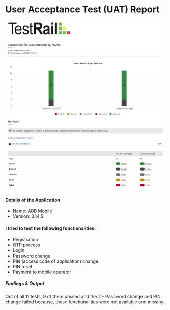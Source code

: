 # User Acceptance Test (UAT) Report

![image](TestRailCases.PNG)

#### Details of the Application
* Name: ABB Mobile
* Version: 3.14.5

#### I tried to test the following functionalities:
* Registration
* OTP process
* Login
* Password change
* PIN (access code of application) change
* PIN reset
* Payment to mobile operator

##### Findings & Output

Out of all 11 tests, 9 of them passed and the 2 - Password change and PIN change failed because, these functionalities were not available and missing.